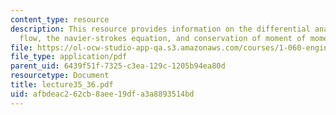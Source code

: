 ```yaml
---
content_type: resource
description: This resource provides information on the differential analysis of fluid
  flow, the navier-strokes equation, and conservation of moment of momentum.
file: https://ol-ocw-studio-app-qa.s3.amazonaws.com/courses/1-060-engineering-mechanics-ii-spring-2006/afbdeac262cb8aee19dfa3a8893514bd_lecture35_36.pdf
file_type: application/pdf
parent_uid: 6439f51f-7325-c3ea-129c-1205b94ea80d
resourcetype: Document
title: lecture35_36.pdf
uid: afbdeac2-62cb-8aee-19df-a3a8893514bd
---
```

